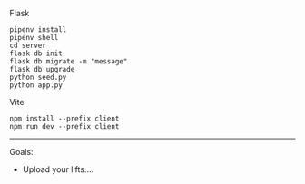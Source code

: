 Flask

```console
pipenv install
pipenv shell
cd server
flask db init
flask db migrate -m "message"
flask db upgrade
python seed.py
python app.py
```

Vite

```console
npm install --prefix client
npm run dev --prefix client
```

---

Goals:

- Upload your lifts....
